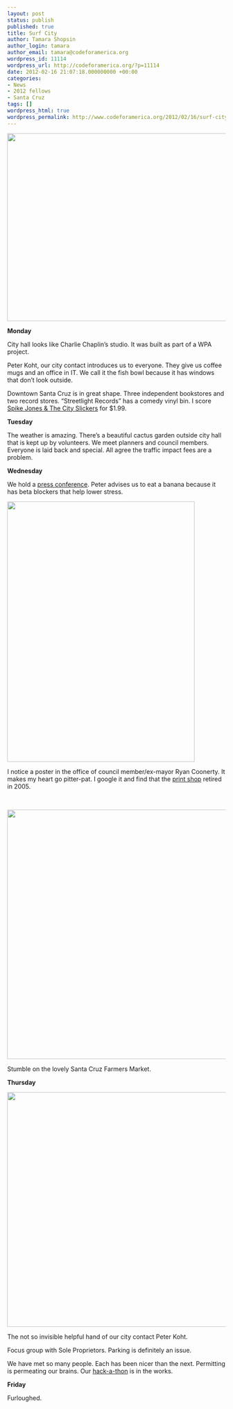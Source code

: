 ```yaml
---
layout: post
status: publish
published: true
title: Surf City
author: Tamara Shopsin
author_login: tamara
author_email: tamara@codeforamerica.org
wordpress_id: 11114
wordpress_url: http://codeforamerica.org/?p=11114
date: 2012-02-16 21:07:18.000000000 +00:00
categories:
- News
- 2012 fellows
- Santa Cruz
tags: []
wordpress_html: true
wordpress_permalink: http://www.codeforamerica.org/2012/02/16/surf-city/
---
```


<p><a href="http://codeforamerica.org/wp-content/uploads/2012/02/pillow.jpg"><img alt="" class="alignnone size-full wp-image-11115" height="432" src="http://codeforamerica.org/wp-content/uploads/2012/02/pillow.jpg" title="pillow" width="576"/></a></p>
<p><strong>Monday</strong></p>
<p><strong></strong>City hall looks like Charlie Chaplin’s studio. It was built as part of a WPA project.</p>
<p>Peter Koht, our city contact introduces us to everyone. They give us coffee mugs and an office in IT. We call it the fish bowl because it has windows that don’t look outside.</p>
<p>Downtown Santa Cruz is in great shape. Three independent bookstores and two record stores. “Streetlight Records” has a comedy vinyl bin. I score <a href="http://www.youtube.com/watch?v=e-oed4kxQB4&amp;feature=related" target="_blank">Spike Jones &amp; The City Slickers</a> for $1.99.</p>
<p><strong>Tuesday</strong></p>
<p>The weather is amazing. There’s a beautiful cactus garden outside city hall that is kept up by volunteers. We meet planners and council members. Everyone is laid back and special. All agree the traffic impact fees are a problem.</p>
<p><strong>Wednesday</strong></p>
<p><strong></strong>We hold a <a href="http://www.santacruzsentinel.com/localnews/ci_19871025" target="_blank">press conference</a>. Peter advises us to eat a banana because it has beta blockers that help lower stress.</p>
<p><a href="http://codeforamerica.org/wp-content/uploads/2012/02/ryanposter.jpg"><img alt="" class="alignnone size-full wp-image-11117" height="599" src="http://codeforamerica.org/wp-content/uploads/2012/02/ryanposter.jpg" title="ryanposter" width="432"/></a></p>
<p>I notice a poster in the office of council member/ex-mayor Ryan Coonerty. It makes my heart go pitter-pat. I google it and find that the <a href="http://www.flickr.com/photos/34564322@N03/sets/72157623327595013/" target="_blank">print shop</a> retired in 2005.</p>
<p> </p>
<p><a href="http://codeforamerica.org/wp-content/uploads/2012/02/flowers.jpg"><img alt="" class="alignnone size-full wp-image-11118" height="574" src="http://codeforamerica.org/wp-content/uploads/2012/02/flowers.jpg" title="flowers" width="720"/></a></p>
<p>Stumble on the lovely Santa Cruz Farmers Market.</p>
<p><strong>Thursday</strong></p>
<p><a href="http://codeforamerica.org/wp-content/uploads/2012/02/hand.jpg"><img alt="" class="alignnone size-full wp-image-11119" height="540" src="http://codeforamerica.org/wp-content/uploads/2012/02/hand.jpg" title="hand" width="720"/></a></p>
<p>The not so invisible helpful hand of our city contact Peter Koht.</p>
<p>Focus group with Sole Proprietors. Parking is definitely an issue.</p>
<p>We have met so many people. Each has been nicer than the next. Permitting is permeating our brains. Our <a href="http://santacruzcitycamp.eventbrite.com/" target="_blank">hack-a-thon</a> is in the works.</p>
<p><strong>Friday</strong></p>
<p><strong></strong>Furloughed.</p>
<p> </p>
